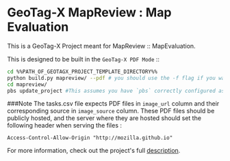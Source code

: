 GeoTag-X MapReview : Map Evaluation
=======================

This is a GeoTag-X Project meant for MapReview :: MapEvaluation.

This is designed to be built in the `GeoTag-X PDF Mode` ::
```bash
cd %%PATH_OF_GEOTAGX_PROJECT_TEMPLATE_DIRECTORY%%
python build.py mapreview/ --pdf # you should use the -f flag if you want to force update the template.html file
cd mapreview/
pbs update_project #This assumes you have `pbs` correctly configured as described [here]( http://daniellombrana.es/blog/2014/07/04/commandline-candy-for-pybossa.html )
```

###Note
The tasks.csv file expects PDF files in `image_url` column and their corresponding source in `image_source` column. These PDF files should be publicly hosted, and the server where they are hosted should set the following header when serving the files :
```
Access-Control-Allow-Origin "http://mozilla.github.io"
```

For more information, check out the project's full [description][long_description].


[geotagx-project-template]:https://github.com/geotagx/geotagx-project-template
[long_description]:long_description.md
